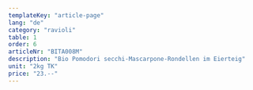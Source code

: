 ```yaml
---
templateKey: "article-page"
lang: "de"
category: "ravioli"
table: 1
order: 6
articleNr: "BITA008M"
description: "Bio Pomodori secchi-Mascarpone-Rondellen im Eierteig"
unit: "2kg TK"
price: "23.--"
---
```

